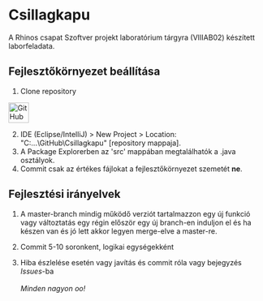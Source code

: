 # Csillagkapu

A Rhinos csapat Szoftver projekt laboratórium tárgyra (VIIIAB02) készített laborfeladata.

## Fejlesztőkörnyezet beállítása

1. Clone repository
<img src="http://i.imgur.com/B1cdFlU.png" alt="GitHub Desktop" width="40">

2. IDE (Eclipse/IntelliJ) > New Project > Location: "C:\...\GitHub\Csillagkapu" [repository mappaja].
3. A Package Explorerben az 'src' mappában megtalálhatók a .java osztályok.
4. Commit csak az értékes fájlokat a fejlesztőkörnyezet szemetét **ne**. 


## Fejlesztési irányelvek

1. A master-branch mindig működő verziót tartalmazzon egy új funkció vagy változtatás egy régin először egy új branch-en induljon el és ha készen van és jó lett akkor legyen merge-elve a master-re.

2. Commit 5-10 soronkent, logikai egységekként
3. Hiba észlelése esetén vagy javítás és commit róla vagy bejegyzés _Issues_-ba
<br><br>
_Minden nagyon oo!_
